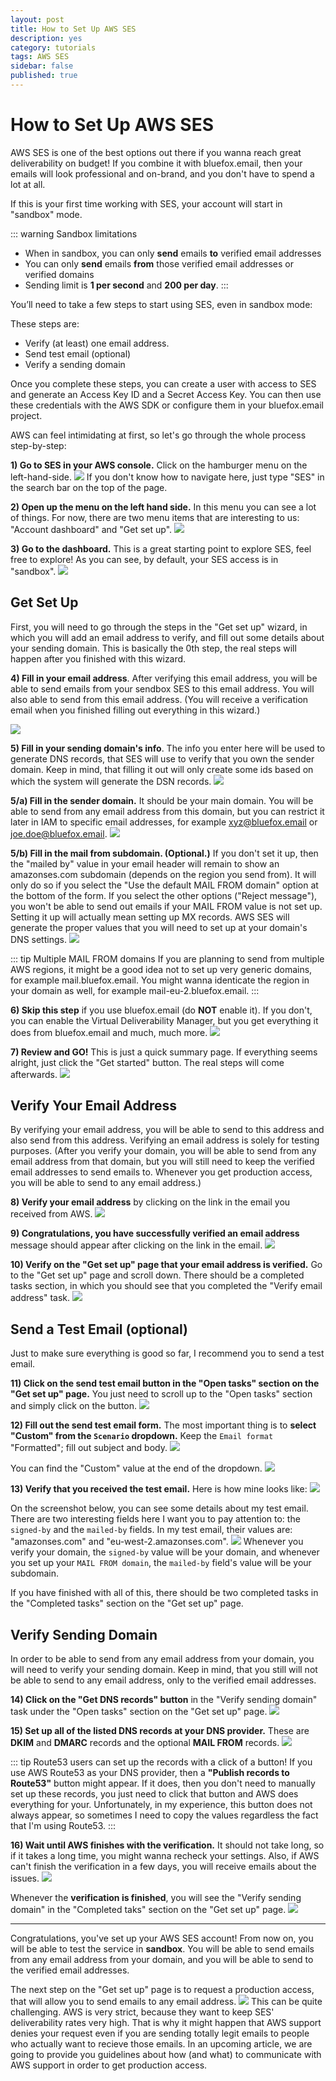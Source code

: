 ```yaml
---
layout: post
title: How to Set Up AWS SES
description: yes
category: tutorials
tags: AWS SES
sidebar: false
published: true
---
```


# How to Set Up AWS SES

AWS SES is one of the best options out there if you wanna reach great deliverability on budget! If you combine it with bluefox.email, then your emails will look professional and on-brand, and you don't have to spend a lot at all.

If this is your first time working with SES, your account will start in "sandbox" mode.

::: warning Sandbox limitations

- When in sandbox, you can only **send** emails **to** verified email addresses
- You can only **send** emails **from** those verified email addresses or verified domains
- Sending limit is **1 per second** and **200 per day**.
:::

You’ll need to take a few steps to start using SES, even in sandbox mode:

These steps are:
 - Verify (at least) one email address.
 - Send test email (optional)
 - Verify a sending domain

Once you complete these steps, you can create a user with access to SES and generate an Access Key ID and a Secret Access Key. You can then use these credentials with the AWS SDK or configure them in your bluefox.email project.

AWS can feel intimidating at first, so let's go through the whole process step-by-step:

**1) Go to SES in your AWS console.** Click on the hamburger menu on the left-hand-side.
![](./how-to-set-up-aws-ses/01.png)
If you don't know how to navigate here, just type "SES" in the search bar on the top of the page.

**2) Open up the menu on the left hand side.** In this menu you can see a lot of things. For now, there are two menu items that are interesting to us: "Account dashboard" and "Get set up".
![](./how-to-set-up-aws-ses/02.png)

**3) Go to the dashboard.** This is a great starting point to explore SES, feel free to explore! As you can see, by default, your SES access is in "sandbox". 
![](./how-to-set-up-aws-ses/03.png)


## Get Set Up
First, you will need to go through the steps in the "Get set up" wizard, in which you will add an email address to verify, and fill out some details about your sending domain. This is basically the 0th step, the real steps will happen after you finished with this wizard.

**4) Fill in your email address**. After verifying this email address, you will be able to send emails from your sendbox SES to this email address. You will also able to send from this email address. (You will receive a verification email when you finished filling out everything in this wizard.)

![](./how-to-set-up-aws-ses/04.png)

**5) Fill in your sending domain's info**. The info you enter here will be used to generate DNS records, that SES will use to verify that you own the sender domain. Keep in mind, that filling it out will only create some ids based on which the system will generate the DSN records.
![](./how-to-set-up-aws-ses/05.png)

**5/a) Fill in the sender domain.** It should be your main domain. You will be able to send from any email address from this domain, but you can restrict it later in IAM to specific email addresses, for example xyz@bluefox.email or joe.doe@bluefox.email.
![](./how-to-set-up-aws-ses/06.png)

**5/b) Fill in the mail from subdomain. (Optional.)** If you don't set it up, then the "mailed by" value in your email header will remain to show an amazonses.com subdomain (depends on the region you send from). It will only do so if you select the "Use the default MAIL FROM domain" option at the bottom of the form. If you select the other options ("Reject message"), you won't be able to send out emails if your MAIL FROM value is not set up. Setting it up will actually mean setting up MX records. AWS SES will generate the proper values that you will need to set up at your domain's DNS settings.
![](./how-to-set-up-aws-ses/07.png)

::: tip Multiple MAIL FROM domains
If you are planning to send from multiple AWS regions, it might be a good idea not to set up very generic domains, for example mail.bluefox.email. You might wanna identicate the region in your domain as well, for example mail-eu-2.bluefox.email.
:::

**6) Skip this step** if you use bluefox.email (do **NOT** enable it). If you don't, you can enable the Virtual Deliverability Manager, but you get everything it does from bluefox.email and much, much more.
![](./how-to-set-up-aws-ses/08.png)

**7) Review and GO!**
This is just a quick summary page. If everything seems alright, just click the "Get started" button. The real steps will come afterwards.
![](./how-to-set-up-aws-ses/09.png)

## Verify Your Email Address

By verifying your email address, you will be able to send to this address and also send from this address. Verifying an email address is solely for testing purposes. (After you verify your domain, you will be able to send from any email address from that domain, but you will still need to keep the verified email addresses to send emails to. Whenever you get production access, you will be able to send to any email address.)

**8) Verify your email address** by clicking on the link in the email you received from AWS.
![](./how-to-set-up-aws-ses/10.png)

**9) Congratulations, you have successfully verified an email address** message should appear after clicking on the link in the email.
![](./how-to-set-up-aws-ses/11.png)

**10) Verify on the "Get set up" page that your email address is verified.** Go to the "Get set up" page and scroll down. There should be a completed tasks section, in which you should see that you completed the "Verify email address" task.
![](./how-to-set-up-aws-ses/12.png)


## Send a Test Email (optional)

Just to make sure everything is good so far, I recommend you to send a test email.

**11) Click on the send test email button in the "Open tasks" section on the "Get set up" page.** You just need to scroll up to the "Open tasks" section and simply click on the button.
![](./how-to-set-up-aws-ses/13.png)

**12) Fill out the send test email form.** The most important thing is to **select "Custom" from the `Scenario` dropdown.** Keep the `Email format` "Formatted"; fill out subject and body.
![](./how-to-set-up-aws-ses/14.png)

You can find the "Custom" value at the end of the dropdown.
![](./how-to-set-up-aws-ses/15.png)

**13) Verify that you received the test email.** Here is how mine looks like:
![](./how-to-set-up-aws-ses/16.png)

On the screenshot below, you can see some details about my test email. There are two interesting fields here I want you to pay attention to: the `signed-by` and the `mailed-by` fields. In my test email, their values are: "amazonses.com" and "eu-west-2.amazonses.com".
![](./how-to-set-up-aws-ses/17.png)
Whenever you verify your domain, the `signed-by` value will be your domain, and whenever you set up your `MAIL FROM domain`, the `mailed-by` field's value will be your subdomain.

If you have finished with all of this, there should be two completed tasks in the "Completed tasks" section on the "Get set up" page.


## Verify Sending Domain

In order to be able to send from any email address from your domain, you will need to verify your sending domain. Keep in mind, that you still will not be able to send to any email address, only to the verified email addresses.

**14) Click on the "Get DNS records" button** in the "Verify sending domain" task under the "Open tasks" section on the "Get set up" page.
![](./how-to-set-up-aws-ses/18.png)

**15) Set up all of the listed DNS records at your DNS provider.** These are **DKIM** and **DMARC** records and the optional **MAIL FROM** records.
![](./how-to-set-up-aws-ses/19.png)

::: tip Route53 users can set up the records with a click of a button!
If you use AWS Route53 as your DNS provider, then a **"Publish records to Route53"** button might appear. If it does, then you don't need to manually set up these records, you just need to click that button and AWS does everything for your. Unfortunately, in my experience, this button does not always appear, so sometimes I need to copy the values regardless the fact that I'm using Route53.
:::

**16) Wait until AWS finishes with the verification.** It should not take long, so if it takes a long time, you might wanna recheck your settings. Also, if AWS can't finish the verification in a few days, you will receive emails about the issues.
![](./how-to-set-up-aws-ses/20.png)

Whenever the **verification is finished**, you will see the "Verify sending domain" in the "Completed taks" section on the "Get set up" page.
![](./how-to-set-up-aws-ses/21.png)

---

Congratulations, you've set up your AWS SES account! From now on, you will be able to test the service in **sandbox**. You will be able to send emails from any email address from your domain, and you will be able to send to the verified email addresses.

The next step on the "Get set up" page is to request a production access, that will allow you to send emails to any email address.
![](./how-to-set-up-aws-ses/22.png)
This can be quite challenging. AWS is very strict, because they want to keep SES' deliverability rates very high. That is why it might happen that AWS support denies your request even if you are sending totally legit emails to people who actually want to recieve those emails. In an upcoming article, we are going to provide you guidelines about how (and what) to communicate with AWS support in order to get production access.

